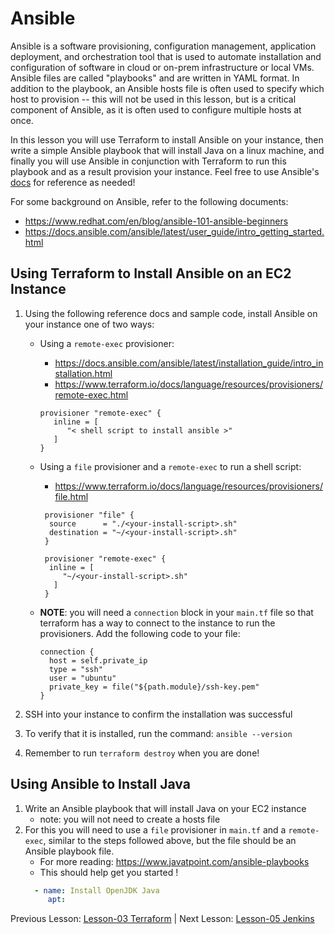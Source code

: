 # Ansible

Ansible is a software provisioning, configuration management, application deployment, 
and orchestration tool that is used to automate installation and configuration of software
in cloud or on-prem infrastructure or local VMs. Ansible files are called "playbooks" and
are written in YAML format. In addition to the playbook, an Ansible hosts file is often 
used to specify which host to provision -- this will not be used in this lesson, but is a 
critical component of Ansible, as it is often used to configure multiple hosts at once. 

In this lesson you will use Terraform to install Ansible on your instance, then write 
a simple Ansible playbook that will install Java on a linux machine, and finally you will 
use Ansible in conjunction with Terraform to run this playbook and as a result provision 
your instance. Feel free to use Ansible's [docs](https://docs.ansible.com/ansible/latest/index.html)
for reference as needed! 

For some background on Ansible, refer to the following documents:
+ https://www.redhat.com/en/blog/ansible-101-ansible-beginners
+ https://docs.ansible.com/ansible/latest/user_guide/intro_getting_started.html

## Using Terraform to Install Ansible on an EC2 Instance

1. Using the following reference docs and sample code, install Ansible on your 
instance one of two ways:
   + Using a `remote-exec` provisioner:
      + https://docs.ansible.com/ansible/latest/installation_guide/intro_installation.html
      + https://www.terraform.io/docs/language/resources/provisioners/remote-exec.html
     
      ```hcl
      provisioner "remote-exec" { 
         inline = [
            "< shell script to install ansible >"
         ]
      }
      ```

   + Using a `file` provisioner and a `remote-exec` to run a shell script:
     + https://www.terraform.io/docs/language/resources/provisioners/file.html
     
     ```hcl
      provisioner "file" { 
       source      = "./<your-install-script>.sh"
       destination = "~/<your-install-script>.sh"
      }
       
      provisioner "remote-exec" { 
       inline = [
          "~/<your-install-script>.sh"
        ]
      }
     ```
   + **NOTE**: you will need a `connection` block in your `main.tf` file
   so that terraform has a way to connect to the instance to run the provisioners.
   Add the following code to your file:
      ```hcl
     connection {
        host = self.private_ip
        type = "ssh"
        user = "ubuntu"
        private_key = file("${path.module}/ssh-key.pem"
     }
     ```
   
3. SSH into your instance to confirm the installation was successful
4. To verify that it is installed, run the command: `ansible --version`
5. Remember to run `terraform destroy` when you are done!

## Using Ansible to Install Java

1. Write an Ansible playbook that will install Java on your EC2 instance
   + note: you will not need to create a hosts file
2. For this you will need to use a `file` provisioner in `main.tf` and a `remote-exec`,
similar to the steps followed above, but the file should be an Ansible playbook file.
   + For more reading: https://www.javatpoint.com/ansible-playbooks
   + This should help get you started !
   ```yaml
     - name: Install OpenJDK Java
        apt:
   ```



Previous Lesson: [Lesson-03 Terraform](./Lesson-03.md) | Next Lesson: [Lesson-05 Jenkins](./Lesson-05.md)


